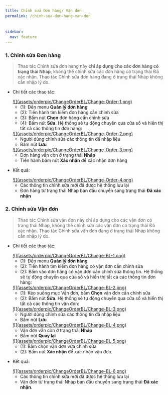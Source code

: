 ```yaml
---
title: Chỉnh sửa Đơn hàng/ Vận đơn
permalink: /chinh-sua-don-hang-van-don


sidebar:
  nav: feature
---
```


### **1. Chỉnh sửa Đơn hàng**

>Thao tác Chỉnh sửa đơn hàng này **chỉ áp dụng cho các đơn hàng có trạng thái Nháp**, không thể chỉnh sửa các đơn hàng có trạng thái Đã xác nhận. Thao tác Chỉnh sửa đơn hàng đang ở trạng thái Nháp không cần nhập lý do.

* Chi tiết các thao tác:

     <a href='assets/orderpic/ChangeOrderBL/Change-Order-1.png'>
          ![](assets/orderpic/ChangeOrderBL/Change-Order-1.png)
     </a>

    * (1): Đến menu **Quản lý đơn hàng**
    * (2): Tiến hành tìm kiếm đơn hàng cần chỉnh sửa
    * (3): Bấm nút **Chọn** đơn hàng cần chỉnh sửa
    * (4): Bấm nút **Sửa**. Hệ thống sẽ tự động chuyển qua cửa sổ và hiển thị tất cả các thông tin đơn hàng:

     <a href='assets/orderpic/ChangeOrderBL/Change-Order-2.png'>
          ![](assets/orderpic/ChangeOrderBL/Change-Order-2.png)
     </a>
    
    * Người dùng chỉnh sửa các thông tin đã nhập liệu
    * Bấm nút **Lưu**

     <a href='assets/orderpic/ChangeOrderBL/Change-Order-3.png'>
          ![](assets/orderpic/ChangeOrderBL/Change-Order-3.png)
     </a>
    
    * Đơn hàng vẫn còn ở trạng thái **Nháp**
    * Tiến hành bấm nút **Xác nhận** để xác nhận đơn hàng

* Kết quả: 

     <a href='assets/orderpic/ChangeOrderBL/Change-Order-4.png'>
          ![](assets/orderpic/ChangeOrderBL/Change-Order-4.png)
     </a>

    * Các thông tin chỉnh sửa mới đã được hệ thống lưu lại
    * Đơn hàng từ trạng thái Nháp ban đầu chuyển sang trạng thái **Đã xác nhận**

### **2. Chỉnh sửa Vận đơn**

>Thao tác Chỉnh sửa vận đơn này chỉ áp dụng cho các vận đơn có trạng thái Nháp, không thể chỉnh sửa các vận đơn có trạng thái Đã xác nhận. Thao tác Chỉnh sửa vận đơn đang ở trạng thái Nháp không cần nhập lý do.

* Chi tiết các thao tác:

     <a href='assets/orderpic/ChangeOrderBL/Change-BL-1.png'>
          ![](assets/orderpic/ChangeOrderBL/Change-BL-1.png)
     </a>

    * (1): Đến menu **Quản lý đơn hàng**
    * (2): Tiến hành tìm kiếm đơn hàng có vận đơn cần chỉnh sửa
    * (2): Bấm vào đơn hàng có vận đơn cần chỉnh sửa thông tin. Hệ thống sẽ tự động chuyển qua cửa sổ và hiển thị tất cả các thông tin đơn hàng:

     <a href='assets/orderpic/ChangeOrderBL/Change-BL-2.png'>
          ![](assets/orderpic/ChangeOrderBL/Change-BL-2.png)
     </a>

    * (1): Kéo xuống mục Vận đơn, bấm **Chọn** vận đơn cần chỉnh sửa
    * (2): Bấm nút **Sửa**. Hệ thống sẽ tự động chuyển qua cửa sổ và hiển thị tất cả các thông tin vận đơn:

     <a href='assets/orderpic/ChangeOrderBL/Change-BL-3.png'>
          ![](assets/orderpic/ChangeOrderBL/Change-BL-3.png)
     </a>

    
    * Người dùng chỉnh sửa các thông tin đã nhập liệu
    * Bấm nút **Lưu**

     <a href='assets/orderpic/ChangeOrderBL/Change-BL-4.png'>
          ![](assets/orderpic/ChangeOrderBL/Change-BL-4.png)
     </a>

    * Vận đơn vẫn còn ở trạng thái **Nháp**
    * Bấm nút **Quay lại**

     <a href='assets/orderpic/ChangeOrderBL/Change-BL-5.png'>
          ![](assets/orderpic/ChangeOrderBL/Change-BL-5.png)
     </a>

    * (1): Bấm chọn vận đơn vừa chỉnh sửa
    * (2): Bấm nút **Xác nhận** để xác nhận vận đơn.

* Kết quả:

     <a href='assets/orderpic/ChangeOrderBL/Change-BL-6.png'>
          ![](assets/orderpic/ChangeOrderBL/Change-BL-6.png)
     </a>

    * Các thông tin chỉnh sửa mới đã được hệ thống lưu lại
    * Vận đơn từ trạng thái Nháp ban đầu chuyển sang trạng thái **Đã xác nhận**.







    


